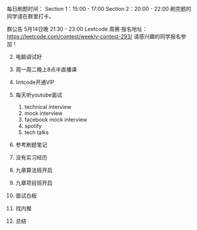 每日刷题时间：
Section 1：15:00 - 17:00
Section 2：20:00 - 22:00
刷完题的同学请在群里打卡。

群公告
5月14日晚 21:30 - 23:00 Leetcode 周赛
报名地址：https://leetcode.com/contest/weekly-contest-293/
请感兴趣的同学报名参加！



2. 电脑调试好
3. 周一周二晚上8点半直播课
4. lintcode开通VIP

6. 每天听youtube面试
   1. technical interview
   2. mock interview
   3. facebook mock interview
   4. spotify
   5. tech talks

8. 参考刷题笔记



 

1. 没有实习经历
2. 九章算法班开启
3. 九章项目班开启
4. 面试白板
5. 找内推
6. 总结



